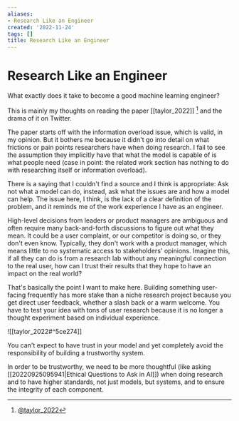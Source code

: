 ```yaml
---
aliases:
- Research Like an Engineer
created: '2022-11-24'
tags: []
title: Research Like an Engineer
---
```


# Research Like an Engineer

What exactly does it take to become a good machine learning engineer?

This is mainly my thoughts on reading the paper [[taylor_2022]] [^1] and the drama of it on Twitter.

The paper starts off with the information overload issue, which is valid, in my opinion. But it bothers me because it didn't go into detail on what frictions or pain points researchers have when doing research. I fail to see the assumption they implicitly have that what the model is capable of is what people need (case in point: the related work section has nothing to do with researching itself or information overload).

There is a saying that I couldn't find a source and I think is appropriate: Ask not what a model can do, instead, ask what the issues are and how a model can help. The issue here, I think, is the lack of a clear definition of the problem, and it reminds me of the work experience I have as an engineer.

High-level decisions from leaders or product managers are ambiguous and often require many back-and-forth discussions to figure out what they mean. It could be a user complaint, or our competitor is doing so, or they don't even know. Typically, they don't work with a product manager, which means little to no systematic access to stakeholders' opinions. Imagine this, if all they can do is from a research lab without any meaningful connection to the real user, how can I trust their results that they hope to have an impact on the real world?

That's basically the point I want to make here. Building something user-facing frequently has more stake than a niche research project because you get direct user feedback, whether a slash back or a warm welcome. You have to test your idea with tons of user research because it is no longer a thought experiment based on individual experience.

![[taylor_2022#^5ce274]]

You can't expect to have trust in your model and yet completely avoid the responsibility of building a trustworthy system.

In order to be trustworthy, we need to be more thoughtful (like asking [[20220925095941|Ethical Questions to Ask in AI]]) when doing research and to have higher standards, not just models, but systems, and to ensure the integrity of each component.

[^1]: [@taylor_2022](zotero://select/items/@taylor_2022)